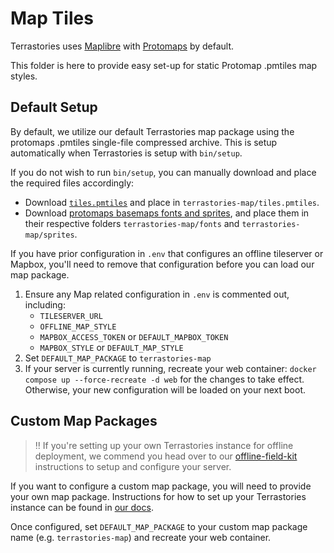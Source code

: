 # Map Tiles

Terrastories uses [Maplibre](https://maplibre.org/) with [Protomaps](https://protomaps.com/) by default.

This folder is here to provide easy set-up for static Protomap .pmtiles map styles.

## Default Setup

By default, we utilize our default Terrastories map package using the protomaps .pmtiles single-file compressed archive. This is setup automatically when Terrastories is setup with `bin/setup`.

If you do not wish to run `bin/setup`, you can manually download and place the required files accordingly:

- Download [`tiles.pmtiles`](https://t.ly/OTZpR) and place in `terrastories-map/tiles.pmtiles`.
- Download [protomaps basemaps fonts and sprites](https://github.com/protomaps/basemaps-assets/), and place them in their respective folders `terrastories-map/fonts` and `terrastories-map/sprites`.

If you have prior configuration in `.env` that configures an offline tileserver or Mapbox, you'll need to remove that configuration before you can load our map package.

1. Ensure any Map related configuration in `.env` is commented out, including:
    - `TILESERVER_URL`
    - `OFFLINE_MAP_STYLE`
    - `MAPBOX_ACCESS_TOKEN` or `DEFAULT_MAPBOX_TOKEN`
    - `MAPBOX_STYLE` or `DEFAULT_MAP_STYLE`
1. Set `DEFAULT_MAP_PACKAGE` to `terrastories-map`
1. If your server is currently running, recreate your web container: `docker compose up --force-recreate -d web` for the changes to take effect. Otherwise, your new configuration will be loaded on your next boot.

## Custom Map Packages

> ‼️ If you're setting up your own Terrastories instance for offline deployment, we commend you head over to our [offline-field-kit](https://github.com/terrastories/offline-field-kit) instructions to setup and configure your server.

If you want to configure a custom map package, you will need to provide your own map package. Instructions for how to set up your Terrastories instance can be found in [our docs](https://docs.terrastories.app/).

Once configured, set `DEFAULT_MAP_PACKAGE` to your custom map package name (e.g. `terrastories-map`) and recreate your web container.
